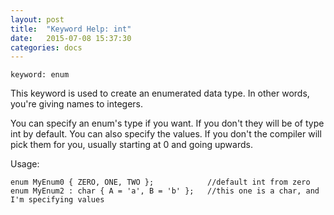 ```yaml
---
layout: post
title:  "Keyword Help: int"
date:   2015-07-08 15:37:30
categories: docs
---
```


	keyword: enum

This keyword is used to create an enumerated data type. In other words, you're giving names to integers.

You can specify an enum's type if you want. If you don't they will be of type int by default.
You can also specify the values. If you don't the compiler will pick them for you, usually starting at 0 and going upwards.

Usage:

	enum MyEnum0 { ZERO, ONE, TWO };			//default int from zero
	enum MyEnum2 : char { A = 'a', B = 'b' };	//this one is a char, and I'm specifying values
